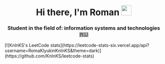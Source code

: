 <h1 align="center">Hi there, I'm Roman <img src="https://github.com/blackcater/blackcater/raw/main/images/Hi.gif" height="32"/></h1>
<h3 align="center">Student in the field of: information systems and technologies 🇷🇺</h3>
[![KnlnKS's LeetCode stats](https://leetcode-stats-six.vercel.app/api?username=RomaKlyukinKnlnKS&theme=dark)](https://github.com/KnlnKS/leetcode-stats)
